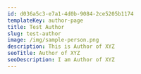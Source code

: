 ```yaml
---
id: d036a5c3-e7a1-4d0b-9084-2ce5205b1174
templateKey: author-page
title: Test Author
slug: test-author
image: /img/sample-person.png
description: This is Author of XYZ
seoTitle: Author of XYZ
seoDescription: I am Author of XYZ
---
```

